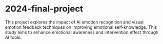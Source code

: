 # 2024-final-project
This project explores the impact of AI emotion recognition and visual emotion feedback techniques on improving emotional self-knowledge. This study aims to enhance emotional awareness and intervention effect through AI tools.
